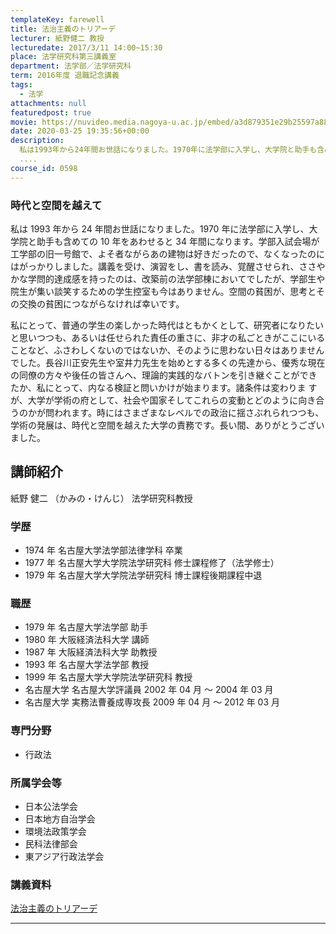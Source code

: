 ```yaml
---
templateKey: farewell
title: 法治主義のトリアーデ
lecturer: 紙野健二 教授
lecturedate: 2017/3/11 14:00~15:30
place: 法学研究科第三講義室
department: 法学部／法学研究科
term: 2016年度 退職記念講義
tags:
  - 法学
attachments: null
featuredpost: true
movie: https://nuvideo.media.nagoya-u.ac.jp/embed/a3d879351e29b25597a8893ba03f3a1f1c66442f
date: 2020-03-25 19:35:56+00:00
description:
  私は1993年から24年間お世話になりました。1970年に法学部に入学し、大学院と助手も含めての10年をあわせると34年間になります。学部入試会場が工学部の旧一号館で、よそ者ながらあの建物は好きだったので、なくなったのにはがっかりしました。講義を受け、演習をし、書を読み、覚醒させられ、ささやかな学問的達成感を持ったのは、改築前の法学部棟においてでしたが、学部生や院生が集い談笑するための学生控
  ....
course_id: 0598
---
```


### 時代と空間を越えて

私は 1993 年から 24 年間お世話になりました。1970 年に法学部に入学し、大学院と助手も含めての 10 年をあわせると 34 年間になります。学部入試会場が工学部の旧一号館で、よそ者ながらあの建物は好きだったので、なくなったのにはがっかりしました。講義を受け、演習をし、書を読み、覚醒させられ、ささやかな学問的達成感を持ったのは、改築前の法学部棟においてでしたが、学部生や院生が集い談笑するための学生控室も今はありません。空間の貧困が、思考とその交換の貧困につながらなければ幸いです。

私にとって、普通の学生の楽しかった時代はともかくとして、研究者になりたいと思いつつも、あるいは任せられた責任の重さに、非才の私ごときがここにいることなど、ふさわしくないのではないか、そのように思わない日々はありませんでした。長谷川正安先生や室井力先生を始めとする多くの先達から、優秀な現在の同僚の方々や後任の皆さんへ、理論的実践的なバトンを引き継ぐことができたか、私にとって、内なる検証と問いかけが始まります。諸条件は変わりま
すが、大学が学術の府として、社会や国家そしてこれらの変動とどのように向き合うのかが問われます。時にはさまざまなレベルでの政治に揺さぶれられつつも、学術の発展は、時代と空間を越えた大学の責務です。長い間、ありがとうございました。

## 講師紹介

紙野 健二 （かみの・けんじ） 法学研究科教授

### 学歴

- 1974 年 名古屋大学法学部法律学科 卒業
- 1977 年 名古屋大学大学院法学研究科 修士課程修了（法学修士）
- 1979 年 名古屋大学大学院法学研究科 博士課程後期課程中退

### 職歴

- 1979 年 名古屋大学法学部 助手
- 1980 年 大阪経済法科大学 講師
- 1987 年 大阪経済法科大学 助教授
- 1993 年 名古屋大学法学部 教授
- 1999 年 名古屋大学大学院法学研究科 教授
- 名古屋大学 名古屋大学評議員 2002 年 04 月 ～ 2004 年 03 月
- 名古屋大学 実務法曹養成専攻長 2009 年 04 月 ～ 2012 年 03 月

### 専門分野

- 行政法

### 所属学会等

- 日本公法学会
- 日本地方自治学会
- 環境法政策学会
- 民科法律部会
- 東アジア行政法学会

### 講義資料

[法治主義のトリアーデ](https://ocw.nagoya-u.jp/files/598/kamino.pdf)

---
